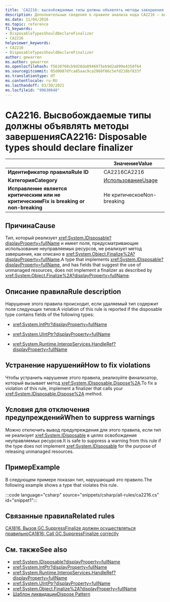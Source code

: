 ```yaml
---
title: 'CA2216: высвобождаемые типы должны объявлять методы завершения (анализ кода)'
description: Дополнительные сведения о правиле анализа кода CA2216 — высвобождаемые типы должны объявлять методы завершения
ms.date: 11/04/2016
ms.topic: reference
f1_keywords:
- DisposableTypesShouldDeclareFinalizer
- CA2216
helpviewer_keywords:
- CA2216
- DisposableTypesShouldDeclareFinalizer
author: gewarren
ms.author: gewarren
ms.openlocfilehash: f5620768cb9d28da8946975eb9d2a899e4358f64
ms.sourcegitcommit: 05d0087dfca85aac9ca2960f86c5efd218bf833f
ms.translationtype: HT
ms.contentlocale: ru-RU
ms.lasthandoff: 03/30/2021
ms.locfileid: "99630648"
---
```

# <a name="ca2216-disposable-types-should-declare-finalizer"></a><span data-ttu-id="690be-103">CA2216. Высвобождаемые типы должны объявлять методы завершения</span><span class="sxs-lookup"><span data-stu-id="690be-103">CA2216: Disposable types should declare finalizer</span></span>

| | <span data-ttu-id="690be-104">Значение</span><span class="sxs-lookup"><span data-stu-id="690be-104">Value</span></span> |
|-|-|
| <span data-ttu-id="690be-105">**Идентификатор правила**</span><span class="sxs-lookup"><span data-stu-id="690be-105">**Rule ID**</span></span> |<span data-ttu-id="690be-106">CA2216</span><span class="sxs-lookup"><span data-stu-id="690be-106">CA2216</span></span>|
| <span data-ttu-id="690be-107">**Категория**</span><span class="sxs-lookup"><span data-stu-id="690be-107">**Category**</span></span> |[<span data-ttu-id="690be-108">Использование</span><span class="sxs-lookup"><span data-stu-id="690be-108">Usage</span></span>](usage-warnings.md)|
| <span data-ttu-id="690be-109">**Исправление является критическим или не критическим**</span><span class="sxs-lookup"><span data-stu-id="690be-109">**Fix is breaking or non-breaking**</span></span> |<span data-ttu-id="690be-110">Не критическое</span><span class="sxs-lookup"><span data-stu-id="690be-110">Non-breaking</span></span>|

## <a name="cause"></a><span data-ttu-id="690be-111">Причина</span><span class="sxs-lookup"><span data-stu-id="690be-111">Cause</span></span>

<span data-ttu-id="690be-112">Тип, который реализует <xref:System.IDisposable?displayProperty=fullName> и имеет поля, предусматривающие использование неуправляемых ресурсов, не реализует метод завершения, как описано в <xref:System.Object.Finalize%2A?displayProperty=fullName>.</span><span class="sxs-lookup"><span data-stu-id="690be-112">A type that implements <xref:System.IDisposable?displayProperty=fullName>, and has fields that suggest the use of unmanaged resources, does not implement a finalizer as described by <xref:System.Object.Finalize%2A?displayProperty=fullName>.</span></span>

## <a name="rule-description"></a><span data-ttu-id="690be-113">Описание правила</span><span class="sxs-lookup"><span data-stu-id="690be-113">Rule description</span></span>

<span data-ttu-id="690be-114">Нарушение этого правила происходит, если удаляемый тип содержит поля следующих типов:</span><span class="sxs-lookup"><span data-stu-id="690be-114">A violation of this rule is reported if the disposable type contains fields of the following types:</span></span>

- <xref:System.IntPtr?displayProperty=fullName>

- <xref:System.UIntPtr?displayProperty=fullName>

- <xref:System.Runtime.InteropServices.HandleRef?displayProperty=fullName>

## <a name="how-to-fix-violations"></a><span data-ttu-id="690be-115">Устранение нарушений</span><span class="sxs-lookup"><span data-stu-id="690be-115">How to fix violations</span></span>

<span data-ttu-id="690be-116">Чтобы устранить нарушение этого правила, реализуйте финализатор, который вызывает метод <xref:System.IDisposable.Dispose%2A>.</span><span class="sxs-lookup"><span data-stu-id="690be-116">To fix a violation of this rule, implement a finalizer that calls your <xref:System.IDisposable.Dispose%2A> method.</span></span>

## <a name="when-to-suppress-warnings"></a><span data-ttu-id="690be-117">Условия для отключения предупреждений</span><span class="sxs-lookup"><span data-stu-id="690be-117">When to suppress warnings</span></span>

<span data-ttu-id="690be-118">Можно отключить вывод предупреждения для этого правила, если тип не реализует <xref:System.IDisposable> в целях освобождения неуправляемых ресурсов.</span><span class="sxs-lookup"><span data-stu-id="690be-118">It is safe to suppress a warning from this rule if the type does not implement <xref:System.IDisposable> for the purpose of releasing unmanaged resources.</span></span>

## <a name="example"></a><span data-ttu-id="690be-119">Пример</span><span class="sxs-lookup"><span data-stu-id="690be-119">Example</span></span>

<span data-ttu-id="690be-120">В следующем примере показан тип, нарушающий это правило.</span><span class="sxs-lookup"><span data-stu-id="690be-120">The following example shows a type that violates this rule.</span></span>

:::code language="csharp" source="snippets/csharp/all-rules/ca2216.cs" id="snippet1":::

## <a name="related-rules"></a><span data-ttu-id="690be-121">Связанные правила</span><span class="sxs-lookup"><span data-stu-id="690be-121">Related rules</span></span>

[<span data-ttu-id="690be-122">CA1816. Вызов GC.SuppressFinalize должен осуществляться правильно</span><span class="sxs-lookup"><span data-stu-id="690be-122">CA1816: Call GC.SuppressFinalize correctly</span></span>](ca1816.md)

## <a name="see-also"></a><span data-ttu-id="690be-123">См. также</span><span class="sxs-lookup"><span data-stu-id="690be-123">See also</span></span>

- <xref:System.IDisposable?displayProperty=fullName>
- <xref:System.IntPtr?displayProperty=fullName>
- <xref:System.Runtime.InteropServices.HandleRef?displayProperty=fullName>
- <xref:System.UIntPtr?displayProperty=fullName>
- <xref:System.Object.Finalize%2A?displayProperty=fullName>
- [<span data-ttu-id="690be-124">Шаблон ликвидации</span><span class="sxs-lookup"><span data-stu-id="690be-124">Dispose Pattern</span></span>](../../../standard/garbage-collection/implementing-dispose.md)
